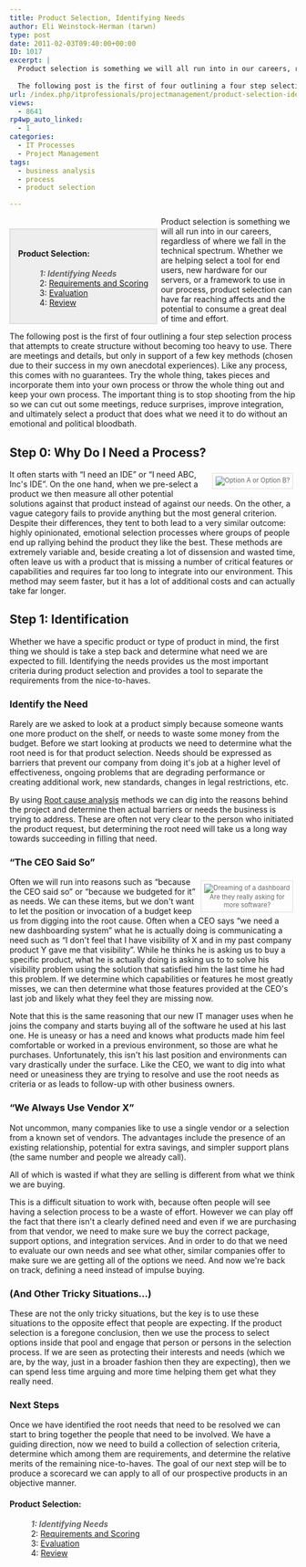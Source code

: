 ```yaml
---
title: Product Selection, Identifying Needs
author: Eli Weinstock-Herman (tarwn)
type: post
date: 2011-02-03T09:40:00+00:00
ID: 1017
excerpt: |
  Product selection is something we will all run into in our careers, regardless of where we fall in the technical spectrum. Whether we are helping select a tool for end users, new hardware for our servers, or a framework to use in our process, product selection can have far reaching affects and the potential to consume a great deal of time and effort.
  
  The following post is the first of four outlining a four step selection process that attempts to create structure without becoming too heavy to use. There are meetings and details, but only in support of a few key methods (chosen due to their success in my own anecdotal experiences).
url: /index.php/itprofessionals/projectmanagement/product-selection-identifying-needs/
views:
  - 8641
rp4wp_auto_linked:
  - 1
categories:
  - IT Processes
  - Project Management
tags:
  - business analysis
  - process
  - product selection

---
```

<div style="background-color: #eeeeee; padding: 1em; margin: 1.5em .5em 0em 0em; border: 1px solid #CCCCCC; float: left">
  <h4>
    Product Selection:
  </h4>
  
  <ul style="margin-left: 1em; list-style-type: none; ">
    <li style="color: #666666; font-style: italic; font-weight: bold;">
      1: Identifying Needs
    </li>
    <li>
      2: <a href="/index.php/ITProfessionals/ITProcesses/product-selection-requirements-and-scoring" title="Read the 2nd entry">Requirements and Scoring</a>
    </li>
    <li>
      3: <a href="/index.php/ITProfessionals/ITProcesses/product-selection-evaluation" title="Read the third entry">Evaluation</a>
    </li>
    <li>
      4: <a href="/index.php/ITProfessionals/ITProcesses/product-selection-reviewing-the-process" title="Read the 4th entry">Review</a>
    </li>
  </ul>
</div>

Product selection is something we will all run into in our careers, regardless of where we fall in the technical spectrum. Whether we are helping select a tool for end users, new hardware for our servers, or a framework to use in our process, product selection can have far reaching affects and the potential to consume a great deal of time and effort.

The following post is the first of four outlining a four step selection process that attempts to create structure without becoming too heavy to use. There are meetings and details, but only in support of a few key methods (chosen due to their success in my own anecdotal experiences). Like any process, this comes with no guarantees. Try the whole thing, takes pieces and incorporate them into your own process or throw the whole thing out and keep your own process. The important thing is to stop shooting from the hip so we can cut out some meetings, reduce surprises, improve integration, and ultimately select a product that does what we need it to do without an emotional and political bloodbath.

## Step 0: Why Do I Need a Process?

<div style="float: right; margin: .5em; padding: .45em; border: 1px solid #dddddd; color: #666666; font-size: 80%; text-align: center;">
  <img src="http://tiernok.com/LTDBlog/ProductSelection/AorB.jpg" alt="Option A or Option B?" />
</div>

It often starts with “I need an IDE” or “I need ABC, Inc's IDE”. On the one hand, when we pre-select a product we then measure all other potential solutions against that product instead of against our needs. On the other, a vague category fails to provide anything but the most general criterion. Despite their differences, they tent to both lead to a very similar outcome: highly opinionated, emotional selection processes where groups of people end up rallying behind the product they like the best. These methods are extremely variable and, beside creating a lot of dissension and wasted time, often leave us with a product that is missing a number of critical features or capabilities and requires far too long to integrate into our environment. This method may seem faster, but it has a lot of additional costs and can actually take far longer.

## Step 1: Identification

Whether we have a specific product or type of product in mind, the first thing we should is take a step back and determine what need we are expected to fill. Identifying the needs provides us the most important criteria during product selection and provides a tool to separate the requirements from the nice-to-haves.

### Identify the Need

Rarely are we asked to look at a product simply because someone wants one more product on the shelf, or needs to waste some money from the budget. Before we start looking at products we need to determine what the root need is for that product selection. Needs should be expressed as barriers that prevent our company from doing it's job at a higher level of effectiveness, ongoing problems that are degrading performance or creating additional work, new standards, changes in legal restrictions, etc. 

By using [Root cause analysis][1] methods we can dig into the reasons behind the project and determine then actual barriers or needs the business is trying to address. These are often not very clear to the person who initiated the product request, but determining the root need will take us a long way towards succeeding in filling that need.

### “The CEO Said So”

<div style="float: right; margin: .5em; padding: .45em; border: 1px solid #dddddd; color: #666666; font-size: 80%; text-align: center;">
  <img src="http://tiernok.com/LTDBlog/ProductSelection/dashboard.jpg" alt="Dreaming of a dashboard" style="max-width: 200px" /><br /> Are they really asking for<br />more software?
</div>

Often we will run into reasons such as “because the CEO said so” or “because we budgeted for it” as needs. We can these items, but we don't want to let the position or invocation of a budget keep us from digging into the root cause. Often when a CEO says “we need a new dashboarding system” what he is actually doing is communicating a need such as “I don't feel that I have visibility of X and in my past company product Y gave me that visibility”. While he thinks he is asking us to buy a specific product, what he is actually doing is asking us to to solve his visibility problem using the solution that satisfied him the last time he had this problem. If we determine which capabilities or features he most greatly misses, we can then determine what those features provided at the CEO's last job and likely what they feel they are missing now. 

Note that this is the same reasoning that our new IT manager uses when he joins the company and starts buying all of the software he used at his last one. He is uneasy or has a need and knows what products made him feel comfortable or worked in a previous environment, so those are what he purchases. Unfortunately, this isn't his last position and environments can vary drastically under the surface. Like the CEO, we want to dig into what need or uneasiness they are trying to resolve and use the root needs as criteria or as leads to follow-up with other business owners.

### “We Always Use Vendor X”

Not uncommon, many companies like to use a single vendor or a selection from a known set of vendors. The advantages include the presence of an existing relationship, potential for extra savings, and simpler support plans (the same number and people we already call).

All of which is wasted if what they are selling is different from what we think we are buying.

This is a difficult situation to work with, because often people will see having a selection process to be a waste of effort. However we can play off the fact that there isn't a clearly defined need and even if we are purchasing from that vendor, we need to make sure we buy the correct package, support options, and integration services. And in order to do that we need to evaluate our own needs and see what other, similar companies offer to make sure we are getting all of the options we need. And now we're back on track, defining a need instead of impulse buying.

### (And Other Tricky Situations…)

These are not the only tricky situations, but the key is to use these situations to the opposite effect that people are expecting. If the product selection is a foregone conclusion, then we use the process to select options inside that pool and engage that person or persons in the selection process. If we are seen as protecting their interests and needs (which we are, by the way, just in a broader fashion then they are expecting), then we can spend less time arguing and more time helping them get what they really need.

### Next Steps

Once we have identified the root needs that need to be resolved we can start to bring together the people that need to be involved. We have a guiding direction, now we need to build a collection of selection criteria, determine which among them are requirements, and determine the relative merits of the remaining nice-to-haves. The goal of our next step will be to produce a scorecard we can apply to all of our prospective products in an objective manner.

#### Product Selection:

<ul style="margin-left: 1em; list-style-type: none; ">
  <li style="color: #666666; font-style: italic; font-weight: bold;">
    1: Identifying Needs
  </li>
  <li>
    2: <a href="/index.php/ITProfessionals/ITProcesses/product-selection-requirements-and-scoring" title="Read the 2nd entry">Requirements and Scoring</a>
  </li>
  <li>
    3: <a href="/index.php/ITProfessionals/ITProcesses/product-selection-evaluation" title="Read the third entry">Evaluation</a>
  </li>
  <li>
    4: <a href="/index.php/ITProfessionals/ITProcesses/product-selection-reviewing-the-process" title="Read the 4th entry">Review</a>
  </li>
</ul>

 [1]: http://en.wikipedia.org/wiki/Root_cause_analysis "Root Cause Analysis on Wikipedia"